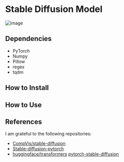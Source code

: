 # Stable Diffusion Model
![image](https://github.com/user-attachments/assets/87a17b82-9f6c-4700-adad-dd0b5e1ee211)


## Dependencies
- PyTorch
- Numpy
- Pillow
- regex
- tqdm
## How to Install

## How to Use

## References
I am grateful to the following repositories:
- [CompVis/stable-diffusion](https://github.com/CompVis/stable-diffusion)
- [Stable-diffusion-pytorch](https://github.com/kjsman/stable-diffusion-pytorch?tab=readme-ov-file)
- [huggingface/transformers](https://github.com/huggingface/transformers)
  [pytorch-stable-diffusion](https://github.com/hkproj/pytorch-stable-diffusion/tree/main)
